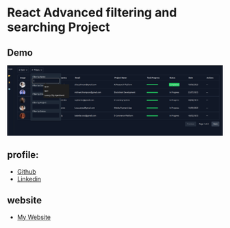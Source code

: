 # React Advanced filtering and searching Project

## Demo
![alt text](filtering.png)

## profile:

- [Github](https://github.com/sameph) 
- [Linkedin](https://www.linkedin.com/in/sam-eph) 

## website

- [My Website](https://sam-tech.onrender.com)
